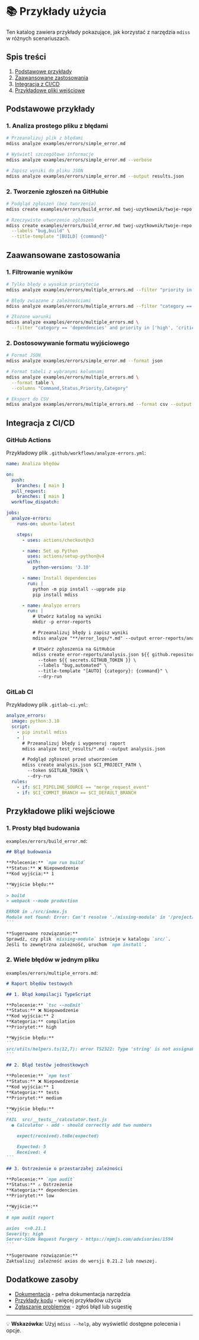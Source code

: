 # 📚 Przykłady użycia

Ten katalog zawiera przykłady pokazujące, jak korzystać z narzędzia `mdiss` w różnych scenariuszach.

## Spis treści

1. [Podstawowe przykłady](#podstawowe-przykłady)
2. [Zaawansowane zastosowania](#zaawansowane-zastosowania)
3. [Integracja z CI/CD](#integracja-z-cicd)
4. [Przykładowe pliki wejściowe](#przykładowe-pliki-wejściowe)

## Podstawowe przykłady

### 1. Analiza prostego pliku z błędami

```bash
# Przeanalizuj plik z błędami
mdiss analyze examples/errors/simple_error.md

# Wyświetl szczegółowe informacje
mdiss analyze examples/errors/simple_error.md --verbose

# Zapisz wyniki do pliku JSON
mdiss analyze examples/errors/simple_error.md --output results.json
```

### 2. Tworzenie zgłoszeń na GitHubie

```bash
# Podgląd zgłoszeń (bez tworzenia)
mdiss create examples/errors/build_error.md twoj-uzytkownik/twoje-repo --dry-run

# Rzeczywiste utworzenie zgłoszeń
mdiss create examples/errors/build_error.md twoj-uzytkownik/twoje-repo \
  --labels "bug,build" \
  --title-template "[BUILD] {command}"
```

## Zaawansowane zastosowania

### 1. Filtrowanie wyników

```bash
# Tylko błędy o wysokim priorytecie
mdiss analyze examples/errors/multiple_errors.md --filter "priority in ['high', 'critical']"

# Błędy związane z zależnościami
mdiss analyze examples/errors/multiple_errors.md --filter "category == 'dependencies'"

# Złożone warunki
mdiss analyze examples/errors/multiple_errors.md \
  --filter "category == 'dependencies' and priority in ['high', 'critical']"
```

### 2. Dostosowywanie formatu wyjściowego

```bash
# Format JSON
mdiss analyze examples/errors/simple_error.md --format json

# Format tabeli z wybranymi kolumnami
mdiss analyze examples/errors/multiple_errors.md \
  --format table \
  --columns "Command,Status,Priority,Category"

# Eksport do CSV
mdiss analyze examples/errors/multiple_errors.md --format csv --output errors_report.csv
```

## Integracja z CI/CD

### GitHub Actions

Przykładowy plik `.github/workflows/analyze-errors.yml`:

```yaml
name: Analiza błędów

on:
  push:
    branches: [ main ]
  pull_request:
    branches: [ main ]
  workflow_dispatch:

jobs:
  analyze-errors:
    runs-on: ubuntu-latest

    steps:
      - uses: actions/checkout@v3

      - name: Set up Python
        uses: actions/setup-python@v4
        with:
          python-version: '3.10'

      - name: Install dependencies
        run: |
          python -m pip install --upgrade pip
          pip install mdiss

      - name: Analyze errors
        run: |
          # Utwórz katalog na wyniki
          mkdir -p error-reports

          # Przeanalizuj błędy i zapisz wyniki
          mdiss analyze "**/error_logs/*.md" --output error-reports/analysis.json

          # Utwórz zgłoszenia na GitHubie
          mdiss create error-reports/analysis.json ${{ github.repository }} \
            --token ${{ secrets.GITHUB_TOKEN }} \
            --labels "bug,automated" \
            --title-template "[AUTO] {category}: {command}" \
            --dry-run
```

### GitLab CI

Przykładowy plik `.gitlab-ci.yml`:

```yaml
analyze_errors:
  image: python:3.10
  script:
    - pip install mdiss
    - |
      # Przeanalizuj błędy i wygeneruj raport
      mdiss analyze test_results/*.md --output analysis.json

      # Podgląd zgłoszeń przed utworzeniem
      mdiss create analysis.json $CI_PROJECT_PATH \
        --token $GITLAB_TOKEN \
        --dry-run
  rules:
    - if: $CI_PIPELINE_SOURCE == "merge_request_event"
    - if: $CI_COMMIT_BRANCH == $CI_DEFAULT_BRANCH
```

## Przykładowe pliki wejściowe

### 1. Prosty błąd budowania

`examples/errors/build_error.md`:

````markdown
## Błąd budowania

**Polecenie:** `npm run build`
**Status:** ❌ Niepowodzenie
**Kod wyjścia:** 1

**Wyjście błędu:**
```
> build
> webpack --mode production

ERROR in ./src/index.js
Module not found: Error: Can't resolve './missing-module' in '/project/src'
```

**Sugerowane rozwiązanie:**
Sprawdź, czy plik `missing-module` istnieje w katalogu `src/`.
Jeśli to zewnętrzna zależność, uruchom `npm install`.
````

### 2. Wiele błędów w jednym pliku

`examples/errors/multiple_errors.md`:

````markdown
# Raport błędów testowych

## 1. Błąd kompilacji TypeScript

**Polecenie:** `tsc --noEmit`
**Status:** ❌ Niepowodzenie
**Kod wyjścia:** 2
**Kategoria:** compilation
**Priorytet:** high

**Wyjście błędu:**
```
src/utils/helpers.ts(12,7): error TS2322: Type 'string' is not assignable to type 'number'.
```

## 2. Błąd testów jednostkowych

**Polecenie:** `npm test`
**Status:** ❌ Niepowodzenie
**Kod wyjścia:** 1
**Kategoria:** tests
**Priorytet:** medium

**Wyjście błędu:**
```
FAIL  src/__tests__/calculator.test.js
  ● Calculator › add › should correctly add two numbers

    expect(received).toBe(expected)

    Expected: 5
    Received: 4
```

## 3. Ostrzeżenie o przestarzałej zależności

**Polecenie:** `npm audit`
**Status:** ⚠ Ostrzeżenie
**Kategoria:** dependencies
**Priorytet:** low

**Wyjście:**
```
# npm audit report

axios  <=0.21.1
Severity: high
Server-Side Request Forgery - https://npmjs.com/advisories/1594
```

**Sugerowane rozwiązanie:**
Zaktualizuj zależność axios do wersji 0.21.2 lub nowszej.
````

## Dodatkowe zasoby

- [Dokumentacja](https://github.com/wronai/mdiss/docs) - pełna dokumentacja narzędzia
- [Przykłady kodu](https://github.com/wronai/mdiss/examples) - więcej przykładów użycia
- [Zgłaszanie problemów](https://github.com/wronai/mdiss/issues) - zgłoś błąd lub sugestię

---

💡 **Wskazówka:** Użyj `mdiss --help`, aby wyświetlić dostępne polecenia i opcje.

